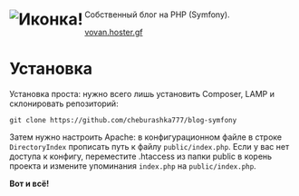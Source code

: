 # <img src="public/favicon.ico" alt="Иконка!" align="left">

Собственный блог на PHP (Symfony).

[vovan.hoster.gf](https://vovan.hoster.gf)

# Установка

Установка проста: нужно всего лишь установить Composer, LAMP и склонировать репозиторий:

```
git clone https://github.com/cheburashka777/blog-symfony
```

Затем нужно настроить Apache: в конфигурационном файле в строке `DirectoryIndex` прописать путь к файлу `public/index.php`. Если у вас нет доступа к конфигу, переместите .htaccess из папки public в корень проекта и измените упоминания `index.php` на `public/index.php`.

**Вот и всё!**
